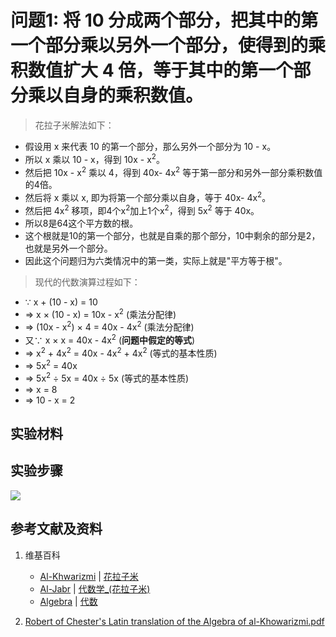 # 问题1: 将 10 分成两个部分，把其中的第一个部分乘以另外一个部分，使得到的乘积数值扩大 4 倍，等于其中的第一个部分乘以自身的乘积数值。

> 花拉子米解法如下：
>  
- 假设用 x 来代表 10 的第一个部分，那么另外一个部分为 10 - x。
- 所以 x 乘以 10 - x，得到 10x - x<sup>2</sup>。
- 然后把 10x - x<sup>2</sup> 乘以 4，得到 40x- 4x<sup>2</sup> 等于第一部分和另外一部分乘积数值的4倍。
- 然后将 x 乘以 x, 即为将第一个部分乘以自身，等于 40x- 4x<sup>2</sup>。
- 然后把 4x<sup>2</sup> 移项，即4个x<sup>2</sup>加上1个x<sup>2</sup>，得到 
5x<sup>2</sup> 等于 40x。
- 所以8是64这个平方数的根。 
- 这个根就是10的第一个部分，也就是自乘的那个部分，10中剩余的部分是2，也就是另外一个部分。
- 因此这个问题归为六类情况中的第一类，实际上就是"平方等于根"。

> 现代的代数演算过程如下：
>  
- ∵ x + (10 - x) = 10
- => x × (10 - x) = 10x - x<sup>2</sup>  (乘法分配律)
- => (10x - x<sup>2</sup>) × 4 = 40x - 4x<sup>2</sup>  (乘法分配律)
- 又∵ x × x = 40x - 4x<sup>2</sup>	(**问题中假定的等式**)
- => x<sup>2</sup> + 4x<sup>2</sup> = 40x - 4x<sup>2</sup> + 4x<sup>2</sup> (等式的基本性质)
- => 5x<sup>2</sup> = 40x
- => 5x<sup>2</sup> ÷ 5x = 40x ÷ 5x   (等式的基本性质)
- => x = 8 
- => 10 - x = 2 

## 实验材料

## 实验步骤

![](/images/函数和极限/花拉子米的《代数学》中典型的推演实验/问题1/1a1.jpg)

## 参考文献及资料

1. 维基百科
	- [Al-Khwarizmi](https://en.wikipedia.org/wiki/Al-Khwarizmi) | [花拉子米](https://zh.wikipedia.org/wiki/花拉子米) 
	- [Al-Jabr](https://en.wikipedia.org/wiki/Al-Jabr) | [代数学_(花拉子米)](https://zh.wikipedia.org/wiki/代数学 (花拉子米)) 
	- [Algebra](https://en.wikipedia.org/wiki/Algebra) | [代数](https://zh.wikipedia.org/wiki/代数) 

2. [Robert of Chester's Latin translation of the Algebra of al-Khowarizmi.pdf](https://www.wilbourhall.org/pdfs/mbp/robertofchesters00khuw.pdf) 




